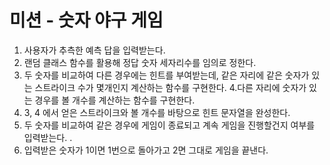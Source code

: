 # 미션 - 숫자 야구 게임
1. 사용자가 추측한 예측 답을 입력받는다.
2. 랜덤 클래스 함수를 활용해 정답 숫자 세자리수를
임의로 정한다.
3. 두 숫자를 비교하여 다른 경우에는 힌트를 부여받는데, 
   같은 자리에 같은 숫자가 있는 스트라이크 수가 몇개인지
   계산하는 함수를 구현한다.
4.다른 자리에  숫자가 있는 경우를 볼 개수를 계산하는 함수를
구현한다. 
5. 3, 4 에서 얻은 스트라이크와 볼 개수를 바탕으로 
힌트 문자열을 완성한다.
6. 두 숫자를 비교하여 같은 경우에 게임이 종료되고 
   계속 게임을 진행할건지 여부를 입력받는다. .
7. 입력받은 숫자가 1이면 1번으로 돌아가고 
2면 그대로 게임을 끝낸다. 
 


